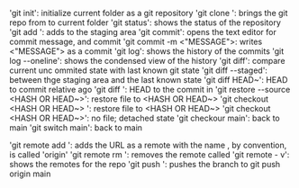  'git init': initialize current folder as a git repository
 'git clone <URL>': brings the git repo from <URL> to current folder
 'git status': shows the status of the repository
 'git add <FILE>': adds <FILE> to the staging area
 'git commit': opens the text editor for commit message, and commit
 	'git commit -m <"MESSAGE">: writes <"MESSAGE"> as a commit
 'git log': shows the history of the commits
	'git log --oneline': shows the condensed view of the history
 'git diff': compare current unc ommited state with last known git state
	'git diff --staged': between thge staging area and the last known state
 'git diff HEAD~<NUMBER>': HEAD to commit <NUMBER> relative ago
 'git diff <HASH>': HEAD to the commit in <HASH>
 'git restore --source <HASH OR HEAD~>': restore file to <HASH OR HEAD~>
	'git checkout <HASH OR HEAD~> <FILE>': restore file to <HASH OR HEAD~>
 		'git checkout <HASH OR HEAD~>': no file; detached state
		'git checkour main': back to main
 		'git switch main': back to main
  
 'git remote add <NAME> <URL>': adds the URL as a remote with the name <NAME>
 	<NAME>, by convention, is called 'origin'
 'git remote rm <NAME>': removes the remote called <NAME>
 'git remote - v': shows the remotes for the repo
 'git push <WHERE> <WHAT>': pushes the <WHAT> branch to <WHERE>
	git push origin main

